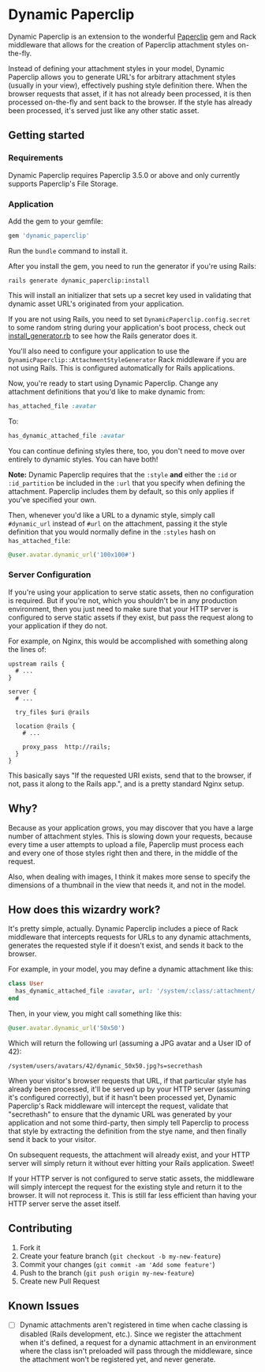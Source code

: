 Dynamic Paperclip
=================

Dynamic Paperclip is an extension to the wonderful [Paperclip](http://github.com/thoughtbot/paperclip) gem
and Rack middleware that allows for the creation of Paperclip attachment styles on-the-fly.

Instead of defining your attachment styles in your model, Dynamic Paperclip allows you to generate URL's
for arbitrary attachment styles (usually in your view), effectively pushing style definition there.
When the browser requests that asset, if it has not already been processed, it is then processed on-the-fly
and sent back to the browser. If the style has already been processed, it's served just like any other static asset.

Getting started
---------------

### Requirements

Dynamic Paperclip requires Paperclip 3.5.0 or above and only currently supports Paperclip's File Storage.

### Application

Add the gem to your gemfile:

```ruby
gem 'dynamic_paperclip'
```

Run the ``bundle`` command to install it.

After you install the gem, you need to run the generator if you're using Rails:

```console
rails generate dynamic_paperclip:install
```

This will install an initializer that sets up a secret key used in validating that dynamic asset URL's
originated from your application.

If you are not using Rails, you need to set ``DynamicPaperclip.config.secret`` to some random string during
your application's boot process, check out [install_generator.rb](lib/generators/dynamic_paperclip/install_generator.rb) to see how the Rails generator does it.

You'll also need to configure your application to use the ``DynamicPaperclip::AttachmentStyleGenerator`` Rack middleware
if you are not using Rails.  This is configured automatically for Rails applications.

Now, you're ready to start using Dynamic Paperclip. Change any attachment definitions that you'd like to make dynamic from:

```ruby
has_attached_file :avatar
```

To:

```ruby
has_dynamic_attached_file :avatar
```

You can continue defining styles there, too, you don't need to move over entirely to dynamic styles. You can have both!

**Note:** Dynamic Paperclip requires that the ``:style`` **and** either the ``:id`` or ``:id_partition`` be included
in the ``:url`` that you specify when defining the attachment. Paperclip includes them by default, so this only
applies if you've specified your own.

Then, whenever you'd like a URL to a dynamic style, simply call ``#dynamic_url`` instead of ``#url`` on the attachment,
passing it the style definition that you would normally define in the ``:styles`` hash on ``has_attached_file``:

```ruby
@user.avatar.dynamic_url('100x100#')
```

### Server Configuration

If you're using your application to serve static assets, then no configuration is required.  But if you're not,
which you shouldn't be in any production environment, then you just need to make sure that your HTTP server
is configured to serve static assets if they exist, but pass the request along to your application
if they do not.

For example, on Nginx, this would be accomplished with something along the lines of:

```nginx
upstream rails {
  # ...
}

server {
  # ...

  try_files $uri @rails

  location @rails {
    # ...

    proxy_pass  http://rails;
  }
}
```

This basically says "If the requested URI exists, send that to the browser, if not, pass it along to the Rails app.",
and is a pretty standard Nginx setup.

Why?
----

Because as your application grows, you may discover that you have a large number of attachment styles.  This is
slowing down your requests, because every time a user attempts to upload a file, Paperclip must process each and every
one of those styles right then and there, in the middle of the request.

Also, when dealing with images, I think it makes more sense to specify the dimensions of a thumbnail in the view
that needs it, and not in the model.

How does this wizardry work?
---------------------------

It's pretty simple, actually.  Dynamic Paperclip includes a piece of Rack middleware that intercepts requests
for URLs to any dynamic attachments, generates the requested style if it doesn't exist, and sends it
back to the browser.

For example, in your model, you may define a dynamic attachment like this:

```ruby
class User
  has_dynamic_attached_file :avatar, url: '/system/:class/:attachment/:id/:style'
end
```

Then, in your view, you might call something like this:

```ruby
@user.avatar.dynamic_url('50x50')
```

Which will return the following url (assuming a JPG avatar and a User ID of 42):

```
/system/users/avatars/42/dynamic_50x50.jpg?s=secrethash
```

When your visitor's browser requests that URL, if that particular style has already been processed,
it'll be served up by your HTTP server (assuming it's configured correctly), but if it hasn't been processed yet,
Dynamic Paperclip's Rack middleware will intercept the request, validate that "secrethash" to ensure that the
dynamic URL was generated by your application and not some third-party, then simply tell Paperclip to process that
style by extracting the definition from the stye name, and then finally send it back to your visitor.

On subsequent requests, the attachment will already exist, and your HTTP server will simply return it without
ever hitting your Rails application.  Sweet!

If your HTTP server is not configured to serve static assets, the middleware will simply intercept the request
for the existing style and return it to the browser. It will not reprocess it. This is still far less efficient
than having your HTTP server serve the asset itself.

Contributing
------------

1. Fork it
2. Create your feature branch (`git checkout -b my-new-feature`)
3. Commit your changes (`git commit -am 'Add some feature'`)
4. Push to the branch (`git push origin my-new-feature`)
5. Create new Pull Request

Known Issues
------------
- [ ] Dynamic attachments aren't registered in time when cache classing is disabled (Rails development, etc.).
      Since we register the attachment when it's defined, a request for a dynamic attachment in an environment
      where the class isn't preloaded will pass through the middleware, since the attachment won't be registered
      yet, and never generate.
